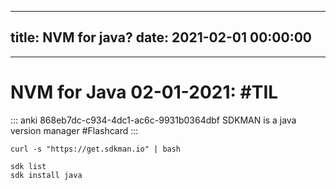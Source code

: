 
---
title: NVM for java?
date: 2021-02-01 00:00:00
---
---
# NVM for Java 02-01-2021: #TIL

::: anki 868eb7dc-c934-4dc1-ac6c-9931b0364dbf
SDKMAN is a java version manager #Flashcard
:::

```
curl -s "https://get.sdkman.io" | bash

sdk list
sdk install java
```